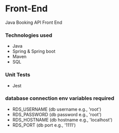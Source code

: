 # Front-End
Java Booking API Front End
### Technologies used
- Java
- Spring & Spring boot
- Maven
- SQL
### Unit Tests
- Jest
### database connection env variables required
- RDS_USERNAME (db username e.g., 'root') 
- RDS_PASSWORD (db password e.g., 'root')
- RDS_HOSTNAME (db hostname e.g., 'localhost')
- RDS_PORT (db port e.g., '1111')
